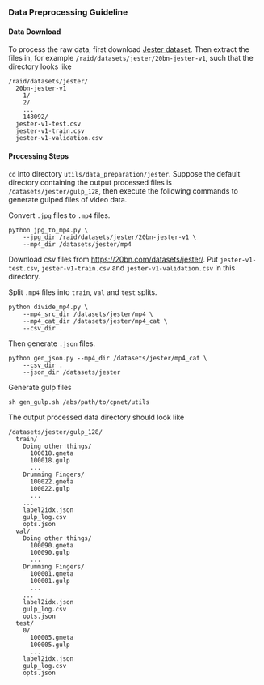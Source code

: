 



### Data Preprocessing Guideline

#### Data Download

To process the raw data, first download <a href="https://20bn.com/datasets/jester">Jester dataset</a>. Then extract the files in, for example `/raid/datasets/jester/20bn-jester-v1`, such that the directory looks like

```
/raid/datasets/jester/
  20bn-jester-v1
    1/
    2/
    ...
    148092/
  jester-v1-test.csv
  jester-v1-train.csv
  jester-v1-validation.csv
```

#### Processing Steps

`cd` into directory `utils/data_preparation/jester`. Suppose the default directory containing the output processed files is `/datasets/jester/gulp_128`, then execute the following commands to generate gulped files of video data. 

Convert `.jpg` files to `.mp4` files.
```
python jpg_to_mp4.py \
    --jpg_dir /raid/datasets/jester/20bn-jester-v1 \
    --mp4_dir /datasets/jester/mp4
```

Download csv files from https://20bn.com/datasets/jester/.
Put `jester-v1-test.csv`, `jester-v1-train.csv` and 
`jester-v1-validation.csv` in this directory.

Split `.mp4` files into `train`, `val` and `test` splits.
```
python divide_mp4.py \
    --mp4_src_dir /datasets/jester/mp4 \
    --mp4_cat_dir /datasets/jester/mp4_cat \
    --csv_dir .
```

Then generate `.json` files.
```
python gen_json.py --mp4_dir /datasets/jester/mp4_cat \
    --csv_dir .
    --json_dir /datasets/jester 
```

Generate gulp files
```
sh gen_gulp.sh /abs/path/to/cpnet/utils
```

The output processed data directory should look like

```
/datasets/jester/gulp_128/
  train/
    Doing other things/
      100018.gmeta
      100018.gulp
      ...
    Drumming Fingers/
      100022.gmeta
      100022.gulp
      ...
    ...
    label2idx.json
    gulp_log.csv
    opts.json
  val/
    Doing other things/
      100090.gmeta
      100090.gulp
      ...
    Drumming Fingers/
      100001.gmeta
      100001.gulp
      ...
    ...
    label2idx.json
    gulp_log.csv
    opts.json
  test/
    0/
      100005.gmeta
      100005.gulp
      ...
    label2idx.json
    gulp_log.csv
    opts.json
```


